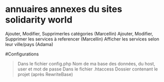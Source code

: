 # annuaires annexes du sites solidarity world

Ajouter, Modifier, Supprimerles catégories (Marcellin)
Ajouter, Modifier, Supprimer les services à referencer (Marcellin)
Afficher les services selon leur ville/pays (Adama)

#Configurations
 > Dans le fichier config.php
 		Nom de ma base des données, du host, user et mot de passe
 > Dans le fichier .htaccess
 		Dossier contenant le projet (après RewriteBase)
